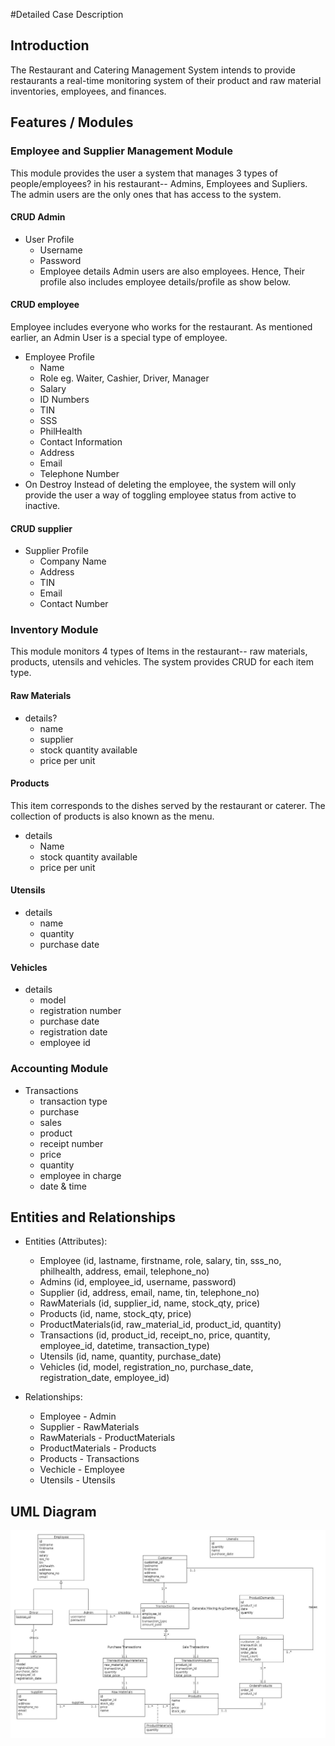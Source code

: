 #Detailed Case Description

## Introduction
The Restaurant and Catering Management System intends to provide restaurants a real-time monitoring system of their product and raw material inventories, employees, and finances.

## Features / Modules

### Employee and Supplier Management Module
This module provides the user a system that manages 3 types of people/employees? in his restaurant-- Admins, Employees and Supliers. The admin users are the only ones that has access to the system.

#### CRUD Admin
* User Profile
    * Username
    * Password
    * Employee details
    Admin users are also employees. Hence, Their profile also includes employee details/profile as show below.

#### CRUD employee
Employee includes everyone who works for the restaurant. As mentioned earlier, an Admin User is a special type of employee.

* Employee Profile
    * Name
    * Role
        eg. Waiter, Cashier, Driver, Manager
    * Salary
    * ID Numbers
    * TIN
    * SSS
    * PhilHealth
    * Contact Information
    * Address
    * Email
    * Telephone Number
* On Destroy
  Instead of deleting the employee, the system will only provide the user a way of toggling employee status from active to inactive.

#### CRUD supplier
* Supplier Profile
    * Company Name
    * Address
    * TIN
    * Email
    * Contact Number

### Inventory Module
This module monitors 4 types of Items in the restaurant-- raw materials, products, utensils and vehicles. The system provides CRUD for each item type.

#### Raw Materials
* details?
    * name
    * supplier
    * stock quantity available
    * price per unit

#### Products
This item corresponds to the dishes served by the restaurant or caterer. The collection of products is also known as the menu.
* details
    * Name
    * stock quantity available
    * price per unit

#### Utensils
* details
    * name
    * quantity
    * purchase date

#### Vehicles
* details
    * model
    * registration number
    * purchase date
    * registration date
    * employee id

### Accounting Module
* Transactions
    * transaction type
    * purchase
    * sales
    * product
    * receipt number
    * price
    * quantity
    * employee in charge
    * date & time



## Entities and Relationships
* Entities (Attributes):
    * Employee (id, lastname, firstname, role, salary, tin, sss_no, philhealth, address, email, telephone_no)
    * Admins (id, employee_id, username, password)
    * Supplier (id, address, email, name, tin, telephone_no)
    * RawMaterials (id, supplier_id, name, stock_qty, price)
    * Products (id, name, stock_qty, price)
    * ProductMaterials(id, raw_material_id, product_id, quantity)
    * Transactions (id, product_id, receipt_no, price, quantity, employee_id, datetime, transaction_type)
    * Utensils (id, name, quantity, purchase_date)
    * Vehicles (id, model, registration_no, purchase_date, registration_date, employee_id)

* Relationships:
    * Employee - Admin
    * Supplier - RawMaterials
    * RawMaterials - ProductMaterials
    * ProductMaterials - Products
    * Products - Transactions
    * Vechicle - Employee
    * Utensils - Utensils

## UML Diagram
![UML Diagram](https://github.com/jbvillarante/Team-Gutom/raw/master/public/mp.jpg)